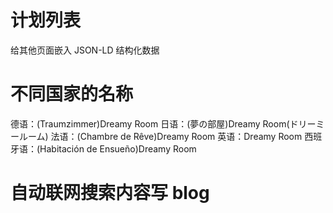 # 计划列表

给其他页面嵌入 JSON-LD 结构化数据

# 不同国家的名称

德语：(Traumzimmer)Dreamy Room
日语：(夢の部屋)Dreamy Room(ドリーミールーム)
法语：(Chambre de Rêve)Dreamy Room
英语：Dreamy Room
西班牙语：(Habitación de Ensueño)Dreamy Room

# 自动联网搜索内容写 blog

